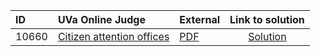 | ID | UVa Online Judge | External | Link to solution |
|:---|:---|:---|:---:|
| 10660 | [Citizen attention offices](https://onlinejudge.org/index.php?option=com_onlinejudge&Itemid=8&category=18&page=show_problem&problem=1601) | [PDF](https://onlinejudge.org/external/106/10660.pdf) | [Solution](https%3A//github.com/versenyi98/programming-contests/tree/master/UVa%20Online%20Judge/10660%2520-%2520Citizen%2520attention%2520offices)|
